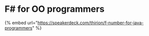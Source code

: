 # F\# for OO programmers



{% embed url="https://speakerdeck.com/thirion/f-number-for-java-programmers" %}



